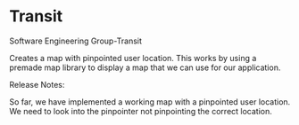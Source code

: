 # Transit
Software Engineering Group-Transit

Creates a map with pinpointed user location. This works by using a premade map library to display a map that we can use for our application.


Release Notes:

So far, we have implemented a working map with a pinpointed user location.
We need to look into the pinpointer not pinpointing the correct location.
